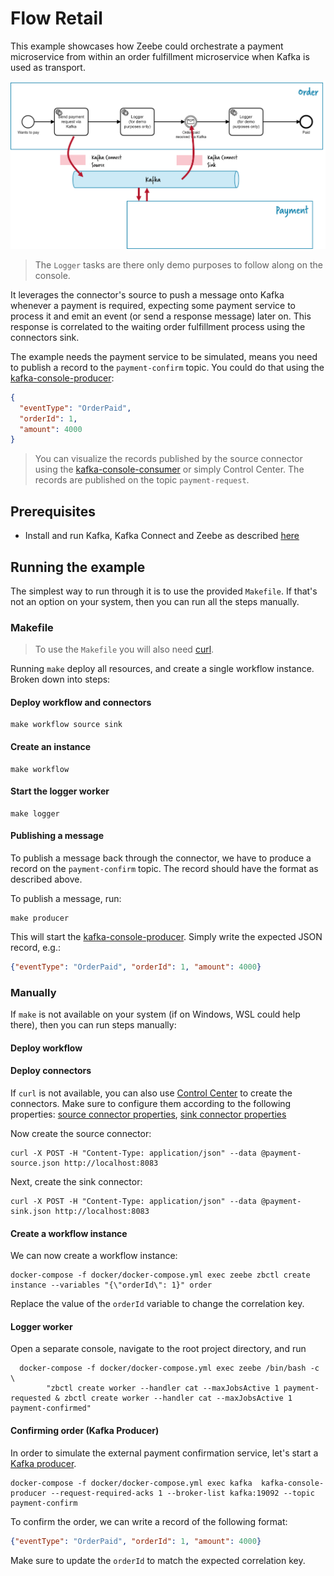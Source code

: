 # Flow Retail

This example showcases how Zeebe could orchestrate a payment microservice from within an order fulfillment microservice when Kafka is used as transport.

![Process](order-microservices-orchestration.png)


> The `Logger` tasks are there only demo purposes to follow along on the console.

It leverages the connector's source to push a message onto Kafka whenever a payment is required, expecting some payment service to process it and emit an event (or send a response message) later on. This response is correlated to the waiting order fulfillment process using the connectors sink.

The example needs the payment service to be simulated, means you need to publish a record to the `payment-confirm` topic. You could do that using the [kafka-console-producer](https://kafka.apache.org/quickstart#quickstart_send):

```json
{
  "eventType": "OrderPaid", 
  "orderId": 1,
  "amount": 4000
}
```

> You can visualize the records published by the source connector using the [kafka-console-consumer](https://kafka.apache.org/quickstart#quickstart_consume)
  or simply Control Center. The records are published on the topic `payment-request`.

## Prerequisites

* Install and run Kafka, Kafka Connect and Zeebe as described [here](https://github.com/zeebe-io/kafka-connect-zeebe/tree/master/examples#setup)

## Running the example

The simplest way to run through it is to use the provided `Makefile`. If that's not an
option on your system, then you can run all the steps manually.

### Makefile

> To use the `Makefile` you will also need [curl](https://curl.haxx.se/).

Running `make` deploy all resources, and create a single workflow instance. Broken down into steps:

#### Deploy workflow and connectors

```shell
make workflow source sink
```

#### Create an instance

```shell
make workflow
```

#### Start the logger worker

```shell
make logger
```

#### Publishing a message

To publish a message back through the connector, we have to produce a record on the `payment-confirm` topic. The record should have the format as described above.

To publish a message, run:

```shell
make producer
```

This will start the [kafka-console-producer](https://kafka.apache.org/quickstart#quickstart_send).
Simply write the expected JSON record, e.g.:

```json
{"eventType": "OrderPaid", "orderId": 1, "amount": 4000}
``` 

### Manually

If `make` is not available on your system (if on Windows, WSL could help there), then you can run
steps manually:

#### Deploy workflow



#### Deploy connectors

If `curl` is not available, you can also use [Control Center](http://localhost:9021) to create the connectors.
Make sure to configure them according to the following properties: [source connector properties](source-payment.json), [sink connector properties](sink-payment.json)

Now create the source connector:
```shell
curl -X POST -H "Content-Type: application/json" --data @payment-source.json http://localhost:8083
```

Next, create the sink connector:

```
curl -X POST -H "Content-Type: application/json" --data @payment-sink.json http://localhost:8083
```

#### Create a workflow instance

We can now create a workflow instance:

```shell
docker-compose -f docker/docker-compose.yml exec zeebe zbctl create instance --variables "{\"orderId\": 1}" order
```

Replace the value of the `orderId` variable to change the correlation key.

#### Logger worker

Open a separate console, navigate to the root project directory, and run

```shell
  docker-compose -f docker/docker-compose.yml exec zeebe /bin/bash -c \
		"zbctl create worker --handler cat --maxJobsActive 1 payment-requested & zbctl create worker --handler cat --maxJobsActive 1 payment-confirmed"
```

#### Confirming order (Kafka Producer)

In order to simulate the external payment confirmation service, let's start a
[Kafka producer](https://kafka.apache.org/quickstart#quickstart_send).

```shell
docker-compose -f docker/docker-compose.yml exec kafka  kafka-console-producer --request-required-acks 1 --broker-list kafka:19092 --topic payment-confirm
```

To confirm the order, we can write a record of the following format:

```json
{"eventType": "OrderPaid", "orderId": 1, "amount": 4000}
``` 

Make sure to update the `orderId` to match the expected correlation key.
